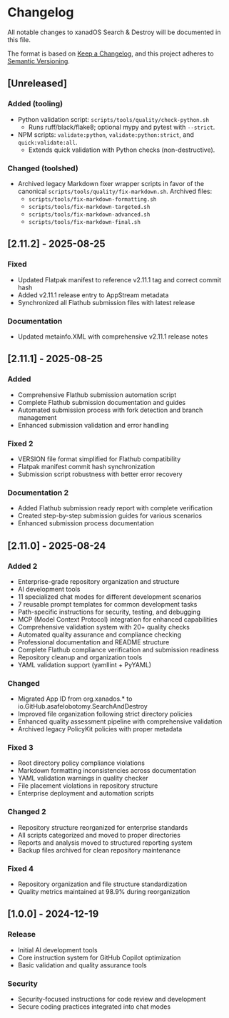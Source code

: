 # Changelog

All notable changes to xanadOS Search & Destroy will be documented in this file.

The format is based on [Keep a Changelog](HTTPS://keepachangelog.com/en/1.0.0/),
and this project adheres to [Semantic Versioning](HTTPS://semver.org/spec/v2.0.0.HTML).

## [Unreleased]

### Added (tooling)

- Python validation script: `scripts/tools/quality/check-python.sh`
  - Runs ruff/black/flake8; optional mypy and pytest with `--strict`.
- NPM scripts: `validate:python`, `validate:python:strict`, and `quick:validate:all`.
  - Extends quick validation with Python checks (non-destructive).

### Changed (toolshed)

- Archived legacy Markdown fixer wrapper scripts in favor of the canonical
  `scripts/tools/quality/fix-markdown.sh`.
  Archived files:
  - `scripts/tools/fix-markdown-formatting.sh`
  - `scripts/tools/fix-markdown-targeted.sh`
  - `scripts/tools/fix-markdown-advanced.sh`
  - `scripts/tools/fix-markdown-final.sh`

## [2.11.2] - 2025-08-25

### Fixed

- Updated Flatpak manifest to reference v2.11.1 tag and correct commit hash
- Added v2.11.1 release entry to AppStream metadata
- Synchronized all Flathub submission files with latest release

### Documentation

- Updated metainfo.XML with comprehensive v2.11.1 release notes

## [2.11.1] - 2025-08-25

### Added

- Comprehensive Flathub submission automation script
- Complete Flathub submission documentation and guides
- Automated submission process with fork detection and branch management
- Enhanced submission validation and error handling

### Fixed 2

- VERSION file format simplified for Flathub compatibility
- Flatpak manifest commit hash synchronization
- Submission script robustness with better error recovery

### Documentation 2

- Added Flathub submission ready report with complete verification
- Created step-by-step submission guides for various scenarios
- Enhanced submission process documentation

## [2.11.0] - 2025-08-24

### Added 2

- Enterprise-grade repository organization and structure
- AI development tools
- 11 specialized chat modes for different development scenarios
- 7 reusable prompt templates for common development tasks
- Path-specific instructions for security, testing, and debugging
- MCP (Model Context Protocol) integration for enhanced capabilities
- Comprehensive validation system with 20+ quality checks
- Automated quality assurance and compliance checking
- Professional documentation and README structure
- Complete Flathub compliance verification and submission readiness
- Repository cleanup and organization tools
- YAML validation support (yamllint + PyYAML)

### Changed

- Migrated App ID from org.xanados.* to io.GitHub.asafelobotomy.SearchAndDestroy
- Improved file organization following strict directory policies
- Enhanced quality assessment pipeline with comprehensive validation
- Archived legacy PolicyKit policies with proper metadata

### Fixed 3

- Root directory policy compliance violations
- Markdown formatting inconsistencies across documentation
- YAML validation warnings in quality checker
- File placement violations in repository structure
- Enterprise deployment and automation scripts

### Changed 2

- Repository structure reorganized for enterprise standards
- All scripts categorized and moved to proper directories
- Reports and analysis moved to structured reporting system
- Backup files archived for clean repository maintenance

### Fixed 4

- Repository organization and file structure standardization
- Quality metrics maintained at 98.9% during reorganization

## [1.0.0] - 2024-12-19

### Release

- Initial AI development tools
- Core instruction system for GitHub Copilot optimization
- Basic validation and quality assurance tools

### Security

- Security-focused instructions for code review and development
- Secure coding practices integrated into chat modes

